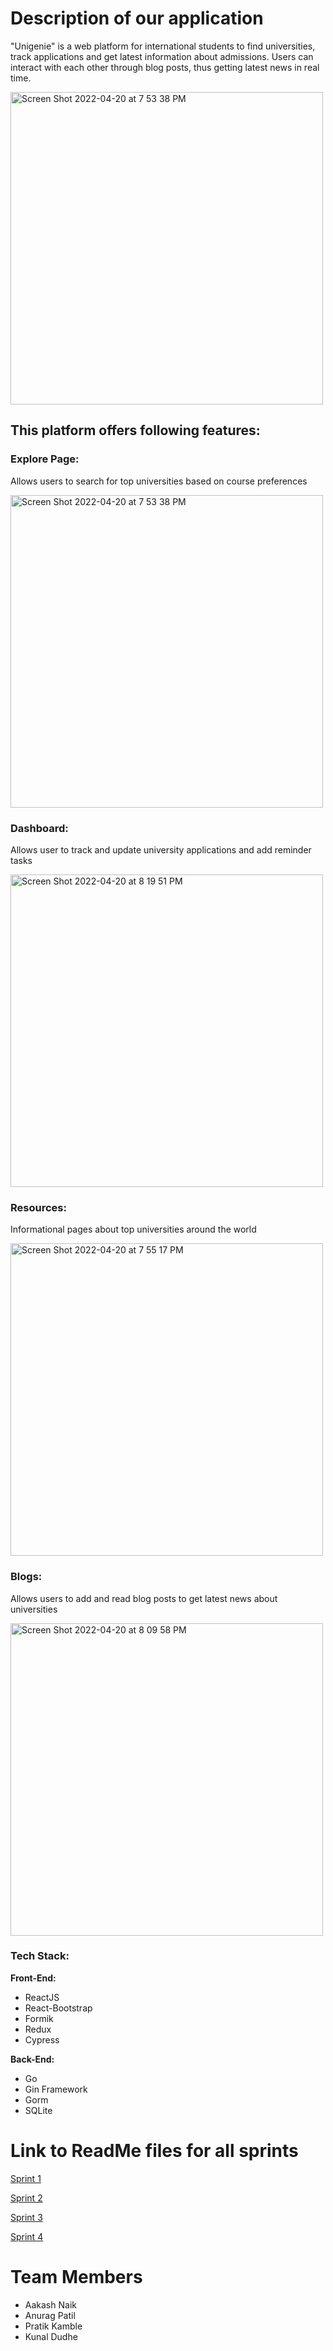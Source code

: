 # Description of our application
"Unigenie" is a web platform for international students to find universities, track applications and get latest information about admissions. Users can interact with each other through blog posts, thus getting latest news in real time.

<img width="500" alt="Screen Shot 2022-04-20 at 7 53 38 PM" src="https://user-images.githubusercontent.com/63544356/164346202-660897e3-a1d7-49ea-9634-662b5b773a3d.png">

## This platform offers following features:

### Explore Page: 
Allows users to search for top universities based on course preferences

<img width="500" alt="Screen Shot 2022-04-20 at 7 53 38 PM" src="https://user-images.githubusercontent.com/63544356/164342876-e414d85a-1efa-4ba1-ac42-b019919833f8.png">

### Dashboard: 
Allows user to track and update university applications and add reminder tasks

<img width="500" alt="Screen Shot 2022-04-20 at 8 19 51 PM" src="https://user-images.githubusercontent.com/63544356/164344958-ead8c3dc-1e8a-4bad-bd36-c790a9cc2e6d.png">

### Resources: 
Informational pages about top universities around the world

<img width="500" alt="Screen Shot 2022-04-20 at 7 55 17 PM" src="https://user-images.githubusercontent.com/63544356/164343015-ca15c2ee-495a-46c9-aa07-72c386fc8972.png">

### Blogs: 
Allows users to add and read blog posts to get latest news about universities

<img width="500" alt="Screen Shot 2022-04-20 at 8 09 58 PM" src="https://user-images.githubusercontent.com/63544356/164344191-641c57f5-f8ce-4c13-ba77-d7a907649aeb.png">

### Tech Stack:

**Front-End:**
<ul>
  <li>ReactJS</li>
  <li>React-Bootstrap</li>
  <li>Formik</li>
  <li>Redux</li>
  <li>Cypress</li>
</ul>

**Back-End:**
<ul>
  <li>Go</li>
  <li>Gin Framework</li>
  <li>Gorm</li>
  <li>SQLite</li>
</ul>

# Link to ReadMe files for all sprints
[Sprint 1](https://github.com/Niche-538/UniGenie/blob/main/Sprint1.md)

[Sprint 2](https://github.com/Niche-538/UniGenie/blob/main/Sprint2.md)

[Sprint 3](https://github.com/Niche-538/UniGenie/blob/main/Sprint3.md)

[Sprint 4](https://github.com/Niche-538/UniGenie/blob/main/Sprint4.md)

# Team Members
<ul>
  <li>Aakash Naik</li>
  <li>Anurag Patil</li>
  <li>Pratik Kamble</li>
  <li>Kunal Dudhe</li>
</ul>
